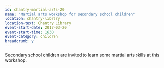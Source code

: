 ```yaml
---
id: chantry-martial-arts-20
name: "Martial arts workshop for secondary school children"
location: chantry-library
location-text: Chantry Library
event-start-date: 2017-03-20
event-start-time: 1630
event-category: children
breadcrumb: y
---
```


Secondary school children are invited to learn some martial arts skills at this workshop.
